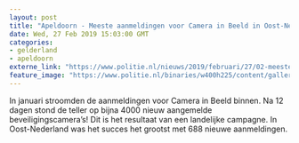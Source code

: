 ```yaml
---
layout: post
title: "Apeldoorn - Meeste aanmeldingen voor Camera in Beeld in Oost-Nederland"
date: Wed, 27 Feb 2019 15:03:00 GMT
categories: 
- gelderland 
- apeldoorn 
externe_link: "https://www.politie.nl/nieuws/2019/februari/27/02-meeste-aanmeldingen-voor-camera-in-beeld-in-oost-nederland.html"
feature_image: "https://www.politie.nl/binaries/w400h225/content/gallery/politie/nieuws/2019/februari/02-on/hebben-wij-uw-camera-al-in-beeld.jpg"
---
```


In januari stroomden de aanmeldingen voor Camera in Beeld binnen. Na 12 dagen stond de teller op bijna 4000 nieuw aangemelde beveiligingscamera’s! Dit is het resultaat van een landelijke campagne. In Oost-Nederland was het succes het grootst met 688 nieuwe aanmeldingen.
